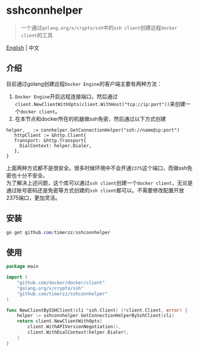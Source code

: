 # sshconnhelper
> 一个通过`golang.org/x/crypto/ssh`中的`ssh client`创建远程`docker client`的工具
> 
[English](README.md) | 中文

## 介绍
目前通过golang创建远程`Docker Engine`的客户端主要有两种方法：
1. `Docker Engine`开启远程连接端口，然后通过`client.NewClientWithOpts(client.WithHost("tcp://ip:port"))`来创建一个`docker client`。
2. 在本节点和docker所在的机器做ssh免密，然后通过以下方式创建
```golang
helper, _ := connhelper.GetConnectionHelper("ssh://name@ip:port")
   httpClient := &http.Client{
   Transport: &http.Transport{
     DialContext: helper.Dialer,
   },
}
```  

上面两种方式都不是很安全。很多时候环境中不会开通`2375`这个端口，而做ssh免密也十分不安全。  
为了解决上述问题，这个库可以通过`ssh client`创建一个`docker client`，无论是通过账号密码还是免密等方式创建的`ssh client`都可以。不需要修改配置开放2375端口，更加灵活。

## 安装
```powershell
go get github.com/timerzz/sshconnhelper
```

## 使用

```go
package main

import (
	"github.com/docker/docker/client"
	"golang.org/x/crypto/ssh"
	"github.com/timerzz/sshconnhelper"
)

func NewClientBySSHClient(cli *ssh.Client) (*client.Client, error) {
	helper := sshconnhelper.GetConnectionHelperBySshClient(cli)
	return client.NewClientWithOpts(
		client.WithAPIVersionNegotiation(),
		client.WithDialContext(helper.Dialer),
	)
}

```